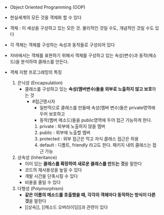 - Object Oriented Programming (OOP)
- 현실세계의 모든 것을 객체화 할 수 있다
- 객체 : 이 세상을 구성하고 있는 모든 것. 물리적인 것일 수도, 개념적인 것일 수도 있다
- 각 객체는 객체를 구성하는 속성과 동작들로 구성되어 있다
- 자바에서는 객체를 표현하기 위해서 객체를 구성하고 있는 속성(변수)과 동작(메소드)을 분석하여 클래스를 만든다.

- 객체 지향 프로그래밍의 특징
	1. 은닉성 (Encapsulation)
		- 클래스를 구성하고 있는 **속성(멤버변수)들을 외부로 노출하지 않고 보호**하는 것
			- #접근명시자 
				- 일반적으로 클래스를 만들때 속성(멤버 변수)들은 private영역에 두어 보호하고
				- 동작(멤버 메소드)들을 public영역에 두어 접근 가능하게 한다.
				1. private : 외부에 노출하지 않을 멤버
				2. public : 외부에 노출할 멤버
				3. protected : 외부 접근은 막고 자식 클래스 접근은 허용
				4. default : 디폴트, friendly 라고도 한다. 패키지 내의 클래스는 접근 가능
	2. 상속성 (Inheritance)
		- 이미 있는 **클래스를 확장하여 새로운 클래스를 만드는 것**을 말한다
		- 코드의 재사용성을 높일 수 있다
		- 개발 시간을 단축시킬 수 있다
		- 비용을 줄일 수 있다
	3. 다형성 (Polymorphism)
		- **같은 이름의 메소드를 호출했을 때, 각각의 객체마다 동작하는 방식이 다른 것**을 말한다
		- [[상속]], [[메소드 오버라이딩]]과 관련이 있다